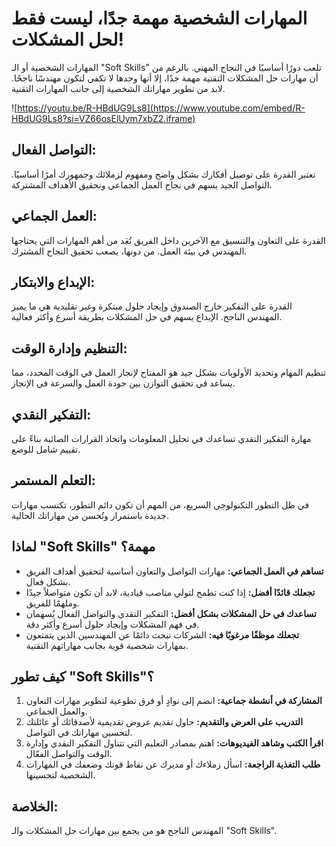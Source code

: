 # المهارات الشخصية مهمة جدًا، ليست فقط لحل المشكلات!

المهارات الشخصية أو الـ "Soft Skills" تلعب دورًا أساسيًا في النجاح المهني. بالرغم من أن مهارات حل المشكلات التقنية مهمة جدًا، إلا أنها وحدها لا تكفي لتكون مهندسًا ناجحًا. لابد من تطوير مهاراتك الشخصية إلى جانب المهارات التقنية.

![https://youtu.be/R-HBdUG9Ls8](https://www.youtube.com/embed/R-HBdUG9Ls8?si=VZ66osElUym7xbZ2.iframe)

## التواصل الفعال:
تعتبر القدرة على توصيل أفكارك بشكل واضح ومفهوم لزملائك وجمهورك أمرًا أساسيًا. التواصل الجيد يسهم في نجاح العمل الجماعي وتحقيق الأهداف المشتركة.

## العمل الجماعي:
القدرة على التعاون والتنسيق مع الآخرين داخل الفريق تُعَد من أهم المهارات التي يحتاجها المهندس في بيئة العمل. من دونها، يصعب تحقيق النجاح المشترك.

## الإبداع والابتكار:
القدرة على التفكير خارج الصندوق وإيجاد حلول مبتكرة وغير تقليدية هي ما يميز المهندس الناجح. الإبداع يسهم في حل المشكلات بطريقة أسرع وأكثر فعالية.

## التنظيم وإدارة الوقت:
تنظيم المهام وتحديد الأولويات بشكل جيد هو المفتاح لإنجاز العمل في الوقت المحدد، مما يساعد في تحقيق التوازن بين جودة العمل والسرعة في الإنجاز.

## التفكير النقدي:
مهارة التفكير النقدي تساعدك في تحليل المعلومات واتخاذ القرارات الصائبة بناءً على تقييم شامل للوضع.

## التعلم المستمر:
في ظل التطور التكنولوجي السريع، من المهم أن تكون دائم التطور، تكتسب مهارات جديدة باستمرار وتُحسن من مهاراتك الحالية.

## لماذا "Soft Skills" مهمة؟

- **تساهم في العمل الجماعي:** مهارات التواصل والتعاون أساسية لتحقيق أهداف الفريق بشكل فعال.
- **تجعلك قائدًا أفضل:** إذا كنت تطمح لتولي مناصب قيادية، لابد أن تكون متواصلاً جيدًا وملهمًا للفريق.
- **تساعدك في حل المشكلات بشكل أفضل:** التفكير النقدي والتواصل الفعال يُسهمان في فهم المشكلات وإيجاد حلول أسرع وأكثر دقة.
- **تجعلك موظفًا مرغوبًا فيه:** الشركات تبحث دائمًا عن المهندسين الذين يتمتعون بمهارات شخصية قوية بجانب مهاراتهم التقنية.

## كيف تطور "Soft Skills"؟

1. **المشاركة في أنشطة جماعية:** انضم إلى نوادٍ أو فرق تطوعية لتطوير مهارات التعاون والعمل الجماعي.
2. **التدريب على العرض والتقديم:** حاول تقديم عروض تقديمية لأصدقائك أو عائلتك لتحسين مهاراتك في التواصل.
3. **اقرأ الكتب وشاهد الفيديوهات:** اهتم بمصادر التعليم التي تتناول التفكير النقدي وإدارة الوقت والتواصل الفعّال.
4. **طلب التغذية الراجعة:** اسأل زملاءك أو مديرك عن نقاط قوتك وضعفك في المهارات الشخصية لتحسينها.

## الخلاصة:
المهندس الناجح هو من يجمع بين مهارات حل المشكلات والـ "Soft Skills".
